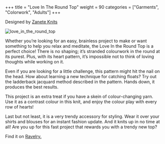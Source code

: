 +++
title = "Love In The Round Top"
weight = 90
categories = ["Garments", "Colorwork", "Adults"]
+++

Designed by [Zanete Knits](https://www.ravelry.com/designers/zanete-knits)

![love_in_the_round_top](/images/love_in_the_round_top.jpeg)

Whether you’re looking for an easy, brainless project to make or want something to help you relax and meditate, the Love In the Round Top is a perfect choice! There is no shaping; it’s stranded colourwork in the round at its purest. Plus, with its heart pattern, it’s impossible not to think of loving thoughts while working on it.
<!--more-->

Even if you are looking for a little challenge, this pattern might hit the nail on the head. How about learning a new technique for catching floats? Try out the ladderback jacquard method described in the pattern. Hands down, it produces the best results.

This project is an extra treat if you have a skein of colour-changing yarn. Use it as a contrast colour in this knit, and enjoy the colour play with every row of hearts!

Last but not least, it is a very trendy accessory for styling. Wear it over your shirts and blouses for an instant fashion update. And it knits up in no time at all! Are you up for this fast project that rewards you with a trendy new top?
 
Find it on [Ravelry.](https://www.ravelry.com/patterns/library/love-in-the-round-top)
